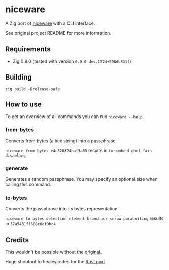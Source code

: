 # niceware

A Zig port of [niceware](https://github.com/diracdeltas/niceware) with a CLI interface.

See original project README for more information.

## Requirements

- Zig 0.9.0 (tested with version `0.9.0-dev.1324+598db831f`)

## Building

`zig build -Drelease-safe`

## How to use

To get an overview of all commands you can run `niceware --help`.

### from-bytes

Converts from bytes (a hex string) into a passphrase.

`niceware from-bytes e4c320324baf3a03` results in `torpedoed chef fain disabling`

### generate

Generates a random passphrase. You may specify an optional size when calling this command.

### to-bytes

Converts the passphrase into its bytes representation.

`niceware to-bytes detection element branchier serow paraboiling` results in `37a5431f1688c6ef9bc4`

## Credits

This wouldn't be possible without the [original](https://github.com/diracdeltas/niceware).

Huge shoutout to healeycodes for the [Rust port](https://github.com/healeycodes/rust-niceware).

